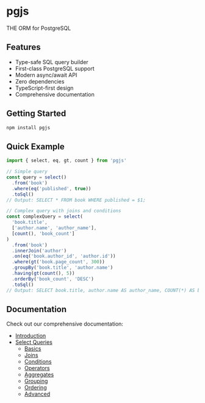 # pgjs

THE ORM for PostgreSQL

## Features

- Type-safe SQL query builder
- First-class PostgreSQL support
- Modern async/await API
- Zero dependencies
- TypeScript-first design
- Comprehensive documentation

## Getting Started

```bash
npm install pgjs
```

## Quick Example

```typescript
import { select, eq, gt, count } from 'pgjs'

// Simple query
const query = select()
  .from('book')
  .where(eq('published', true))
  .toSql()
// Output: SELECT * FROM book WHERE published = $1;

// Complex query with joins and conditions
const complexQuery = select(
  'book.title',
  ['author.name', 'author_name'],
  [count(), 'book_count']
)
  .from('book')
  .innerJoin('author')
  .on(eq('book.author_id', 'author.id'))
  .where(gt('book.page_count', 300))
  .groupBy('book.title', 'author.name')
  .having(gt(count(), 5))
  .orderBy('book_count', 'DESC')
  .toSql()
// Output: SELECT book.title, author.name AS author_name, COUNT(*) AS book_count FROM book INNER JOIN author ON book.author_id = author.id WHERE book.page_count > $1 GROUP BY book.title, author.name HAVING COUNT(*) > $2 ORDER BY book_count DESC;
```

## Documentation

Check out our comprehensive documentation:

- [Introduction](/introduction)
- [Select Queries](/select/)
  - [Basics](/select/basics)
  - [Joins](/select/joins)
  - [Conditions](/select/conditions)
  - [Operators](/select/operators)
  - [Aggregates](/select/aggregates)
  - [Grouping](/select/grouping)
  - [Ordering](/select/ordering)
  - [Advanced](/select/advanced) 